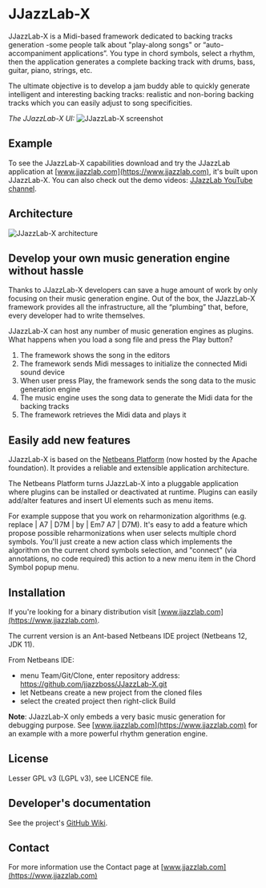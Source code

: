 # JJazzLab-X

JJazzLab-X is a Midi-based framework dedicated to backing tracks generation -some people talk about "play-along songs" or “auto-accompaniment applications”. You type in chord symbols, select a rhythm, then the application generates a complete backing track with drums, bass, guitar, piano, strings, etc. 

The ultimate objective is to develop a jam buddy able to quickly generate intelligent and interesting backing tracks: realistic and non-boring backing tracks which you can easily adjust to song specificities.

*The JJazzLab-X UI:* 
![JJazzLab-X screenshot](https://github.com/jjazzboss/JJazzLab-X/blob/master/Graphics/JJazzLabScreenShot.png)

## Example

To see the JJazzLab-X capabilities download and try the JJazzLab application at [www.jjazzlab.com](https://www.jjazzlab.com), it's built upon JJazzLab-X. You can also check out the demo videos: [JJazzLab YouTube channel](https://www.youtube.com/channel/UC0L3SwjY6bhTj6jsbOYzzAw).

## Architecture

![JJazzLab-X architecture](https://github.com/jjazzboss/JJazzLab-X/blob/master/Graphics/JJazzLab-X-architecture.jpg)

## Develop your own music generation engine without hassle

Thanks to JJazzLab-X developers can save a huge amount of work by only focusing on their music generation engine. Out of the box, the JJazzLab-X framework provides all the infrastructure, all the “plumbing” that, before, every developer had to write themselves. 

JJazzLab-X can host any number of music generation engines as plugins. What happens when you load a song file and press the Play button?

1. The framework shows the song in the editors
2. The framework sends Midi messages to initialize the connected Midi sound device
3. When user press Play, the framework sends the song data to the music generation engine
4. The music engine uses the song data to generate the Midi data for the backing tracks
5. The framework retrieves the Midi data and plays it

## Easily add new features

JJazzLab-X is based on the [Netbeans Platform](https://netbeans.org/features/platform/features.html) (now hosted by the Apache foundation). It provides a reliable and extensible application architecture.

The Netbeans Platform turns JJazzLab-X into a pluggable application where plugins can be installed or deactivated at runtime. Plugins can easily add/alter features and insert UI elements such as menu items.

For example suppose that you work on reharmonization algorithms (e.g. replace | A7 | D7M | by | Em7 A7 | D7M). It's easy to add a feature which propose possible reharmonizations when user selects multiple chord symbols. You'll just create a new action class which implements the algorithm on the current chord symbols selection, and "connect" (via annotations, no code required) this action to a new menu item in the Chord Symbol popup menu.

## Installation

If you're looking for a binary distribution visit [www.jjazzlab.com](https://www.jjazzlab.com).

The current version is an Ant-based Netbeans IDE project (Netbeans 12, JDK 11).

From Netbeans IDE:
- menu Team/Git/Clone, enter repository address: https://github.com/jjazzboss/JJazzLab-X.git
- let Netbeans create a new project from the cloned files
- select the created project then right-click Build

**Note**: JJazzLab-X only embeds a very basic music generation for debugging purpose. See [www.jjazzlab.com](https://www.jjazzlab.com) for an example with a more powerful rhythm generation engine.

## License

Lesser GPL v3 (LGPL v3), see LICENCE file.

## Developer's documentation 
See the project's [GitHub Wiki](https://github.com/jjazzboss/JJazzLab-X/wiki).

## Contact

For more information use the Contact page at [www.jjazzlab.com](https://www.jjazzlab.com)


